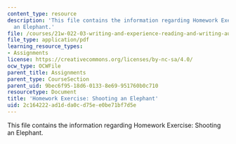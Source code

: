 ```yaml
---
content_type: resource
description: 'This file contains the information regarding Homework Exercise: Shooting
  an Elephant.'
file: /courses/21w-022-03-writing-and-experience-reading-and-writing-autobiography-spring-2014/2c164222ad1dda0cd75ee0be71bf7d5e_MIT21W_022_03S14_0213.pdf
file_type: application/pdf
learning_resource_types:
- Assignments
license: https://creativecommons.org/licenses/by-nc-sa/4.0/
ocw_type: OCWFile
parent_title: Assignments
parent_type: CourseSection
parent_uid: 9bec6f95-18d6-0133-8e69-951760b0c710
resourcetype: Document
title: 'Homework Exercise: Shooting an Elephant'
uid: 2c164222-ad1d-da0c-d75e-e0be71bf7d5e
---
```

This file contains the information regarding Homework Exercise: Shooting an Elephant.